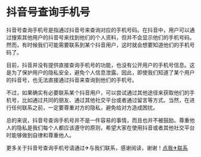 # 抖音号查询手机号

抖音号查询手机号是指通过抖音号来查询对应的手机号码。在抖音中，用户可以通过搜索其他用户的抖音号来找到他们的个人资料，但并不会显示他们的手机号码。然而，有时候我们可能需要联系到某个抖音用户，这时就会想要知道他们的手机号码了。

目前，抖音并没有提供直接查询手机号的功能，也没有公开用户的手机号信息。这是为了保护用户的隐私安全，避免个人信息泄露。因此，即使我们知道了某个用户的抖音号，也无法直接通过抖音来查询到他们的手机号。

不过，如果确实有必要联系某个抖音用户，可以尝试通过其他途径来获取他们的手机号，比如通过共同的朋友、通过其他社交平台或者通过留言等方式。当然，在进行任何联系之前，一定要尊重对方的隐私，避免给对方造成困扰。

总的来说，抖音号查询手机号并不是一件容易的事情，而且也并不被鼓励。尊重他人的隐私是我们每个人都应该遵守的原则，希望大家在使用抖音或者其他社交平台时能够做到自律和尊重他人。

更多关于抖音号查询手机号请通过✈与我们联系，感谢阅读，谢谢！[点我✈联系](https://add.k02.cc)